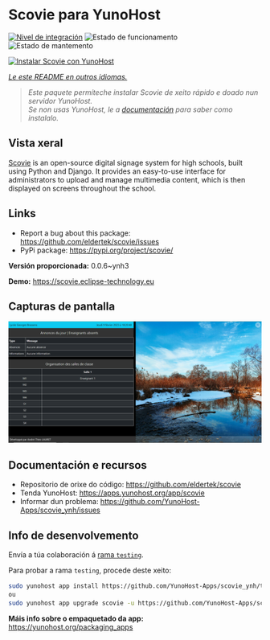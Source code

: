 <!--
NOTA: Este README foi creado automáticamente por <https://github.com/YunoHost/apps/tree/master/tools/readme_generator>
NON debe editarse manualmente.
-->

# Scovie para YunoHost

[![Nivel de integración](https://dash.yunohost.org/integration/scovie.svg)](https://ci-apps.yunohost.org/ci/apps/scovie/) ![Estado de funcionamento](https://ci-apps.yunohost.org/ci/badges/scovie.status.svg) ![Estado de mantemento](https://ci-apps.yunohost.org/ci/badges/scovie.maintain.svg)

[![Instalar Scovie con YunoHost](https://install-app.yunohost.org/install-with-yunohost.svg)](https://install-app.yunohost.org/?app=scovie)

*[Le este README en outros idiomas.](./ALL_README.md)*

> *Este paquete permíteche instalar Scovie de xeito rápido e doado nun servidor YunoHost.*  
> *Se non usas YunoHost, le a [documentación](https://yunohost.org/install) para saber como instalalo.*

## Vista xeral

[Scovie](https://github.com/eldertek/scovie) is an open-source digital signage system for high schools, built using Python and Django.
It provides an easy-to-use interface for administrators to upload and manage multimedia content, which is then displayed on screens throughout the school.

## Links

* Report a bug about this package: <https://github.com/eldertek/scovie/issues>
* PyPi package: <https://pypi.org/project/scovie/>


**Versión proporcionada:** 0.0.6~ynh3

**Demo:** <https://scovie.eclipse-technology.eu>

## Capturas de pantalla

![Captura de pantalla de Scovie](./doc/screenshots/all.png)

## Documentación e recursos

- Repositorio de orixe do código: <https://github.com/eldertek/scovie>
- Tenda YunoHost: <https://apps.yunohost.org/app/scovie>
- Informar dun problema: <https://github.com/YunoHost-Apps/scovie_ynh/issues>

## Info de desenvolvemento

Envía a túa colaboración á [rama `testing`](https://github.com/YunoHost-Apps/scovie_ynh/tree/testing).

Para probar a rama `testing`, procede deste xeito:

```bash
sudo yunohost app install https://github.com/YunoHost-Apps/scovie_ynh/tree/testing --debug
ou
sudo yunohost app upgrade scovie -u https://github.com/YunoHost-Apps/scovie_ynh/tree/testing --debug
```

**Máis info sobre o empaquetado da app:** <https://yunohost.org/packaging_apps>
